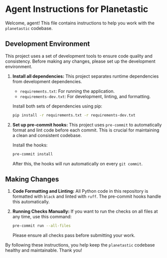 # Agent Instructions for Planetastic

Welcome, agent! This file contains instructions to help you work with the `planetastic` codebase.

## Development Environment

This project uses a set of development tools to ensure code quality and consistency. Before making any changes, please set up the development environment.

1.  **Install all dependencies:**
    This project separates runtime dependencies from development dependencies.
    - `requirements.txt`: For running the application.
    - `requirements-dev.txt`: For development, linting, and formatting.

    Install both sets of dependencies using pip:
    ```bash
    pip install -r requirements.txt -r requirements-dev.txt
    ```

2.  **Set up pre-commit hooks:**
    This project uses `pre-commit` to automatically format and lint code before each commit. This is crucial for maintaining a clean and consistent codebase.

    Install the hooks:
    ```bash
    pre-commit install
    ```
    After this, the hooks will run automatically on every `git commit`.

## Making Changes

1.  **Code Formatting and Linting:**
    All Python code in this repository is formatted with `black` and linted with `ruff`. The pre-commit hooks handle this automatically.

2.  **Running Checks Manually:**
    If you want to run the checks on all files at any time, use this command:
    ```bash
    pre-commit run --all-files
    ```
    Please ensure all checks pass before submitting your work.

By following these instructions, you help keep the `planetastic` codebase healthy and maintainable. Thank you!